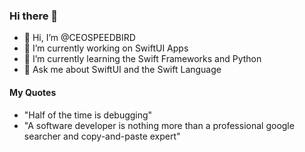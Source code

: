 ### Hi there 👋
- 👋 Hi, I’m @CEOSPEEDBIRD
- 🔭 I’m currently working on SwiftUI Apps
- 🌱 I’m currently learning the Swift Frameworks and Python
- 💬 Ask me about SwiftUI and the Swift Language
<!--
**CEOSPEEDBIRD/CEOSPEEDBIRD** is a ✨ _special_ ✨ repository because its `README.md` (this file) appears on your GitHub profile.

Here are some ideas to get you started:

- 🔭 I’m currently working on ...
- 🌱 I’m currently learning ...
- 👯 I’m looking to collaborate on ...
- 🤔 I’m looking for help with ...
- 💬 Ask me about ...
- 📫 How to reach me: ...
- 😄 Pronouns: ...
- ⚡ Fun fact: ...
-->

#### My Quotes
- "Half of the time is debugging"
- "A software developer is nothing more than a professional google searcher and copy-and-paste expert"
